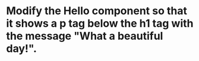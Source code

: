# Modify the Hello component so that it shows a p tag below the h1 tag with the message "What a beautiful day!".
